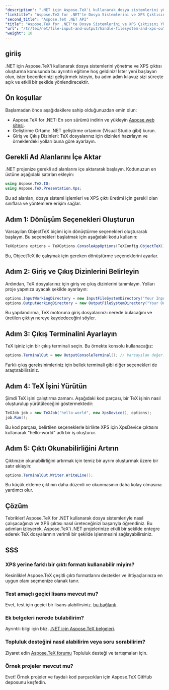 ```yaml
---
"description": ".NET için Aspose.TeX'i kullanarak dosya sistemlerini yönetme ve XPS çıktısı oluşturma konusundaki kapsamlı kılavuzumuzu inceleyin. Bu adım adım eğitim, ortamınızı kurmaktan bir TeX işini yürütmeye kadar her şeyi kapsar."
"linktitle": "Aspose.TeX for .NET'te Dosya Sistemlerini ve XPS Çıktısını Yönetme"
"second_title": "Aspose.TeX .NET API"
"title": "Aspose.TeX for .NET'te Dosya Sistemlerini ve XPS Çıktısını Yönetme"
"url": "/tr/tex/net/file-input-and-output/handle-filesystem-and-xps-output/"
"weight": 10
---
```


## giriiş

.NET için Aspose.TeX'i kullanarak dosya sistemlerini yönetme ve XPS çıktısı oluşturma konusunda bu ayrıntılı eğitime hoş geldiniz! İster yeni başlayan olun, ister becerilerinizi geliştirmek isteyin, bu adım adım kılavuz sizi süreçte açık ve etkili bir şekilde yönlendirecektir.

## Ön koşullar

Başlamadan önce aşağıdakilere sahip olduğunuzdan emin olun:

- Aspose.TeX for .NET: En son sürümü indirin ve yükleyin [Aspose web sitesi](https://releases.aspose.com/tex/net/).
- Geliştirme Ortamı: .NET geliştirme ortamını (Visual Studio gibi) kurun.
- Giriş ve Çıkış Dizinleri: TeX dosyalarınız için dizinleri hazırlayın ve örneklerdeki yolları buna göre ayarlayın.

## Gerekli Ad Alanlarını İçe Aktar

.NET projenize gerekli ad alanlarını içe aktararak başlayın. Kodunuzun en üstüne aşağıdaki satırları ekleyin:

```csharp
using Aspose.TeX.IO;
using Aspose.TeX.Presentation.Xps;
```

Bu ad alanları, dosya sistemi işlemleri ve XPS çıktı üretimi için gerekli olan sınıflara ve yöntemlere erişim sağlar.

## Adım 1: Dönüşüm Seçenekleri Oluşturun

Varsayılan ObjectTeX biçimi için dönüştürme seçenekleri oluşturarak başlayın. Bu seçenekleri başlatmak için aşağıdaki kodu kullanın:

```csharp
TeXOptions options = TeXOptions.ConsoleAppOptions(TeXConfig.ObjectTeX());
```

Bu, ObjectTeX ile çalışmak için gereken dönüştürme seçeneklerini ayarlar.

## Adım 2: Giriş ve Çıkış Dizinlerini Belirleyin

Ardından, TeX dosyalarınız için giriş ve çıkış dizinlerini tanımlayın. Yolları proje yapınıza uyacak şekilde ayarlayın:

```csharp
options.InputWorkingDirectory = new InputFileSystemDirectory("Your Input Directory");
options.OutputWorkingDirectory = new OutputFileSystemDirectory("Your Output Directory");
```

Bu yapılandırma, TeX motoruna giriş dosyalarınızı nerede bulacağını ve üretilen çıktıyı nereye kaydedeceğini söyler.

## Adım 3: Çıkış Terminalini Ayarlayın

TeX işiniz için bir çıkış terminali seçin. Bu örnekte konsolu kullanacağız:

```csharp
options.TerminalOut = new OutputConsoleTerminal(); // Varsayılan değer. Keyfi atama.
```

Farklı çıkış gereksinimleriniz için bellek terminali gibi diğer seçenekleri de araştırabilirsiniz.

## Adım 4: TeX İşini Yürütün

Şimdi TeX işini çalıştırma zamanı. Aşağıdaki kod parçası, bir TeX işinin nasıl oluşturulup yürütüleceğini göstermektedir:

```csharp
TeXJob job = new TeXJob("hello-world", new XpsDevice(), options);
job.Run();
```

Bu kod parçası, belirtilen seçeneklerle birlikte XPS için XpsDevice çıktısını kullanarak "hello-world" adlı bir iş oluşturur.

## Adım 5: Çıktı Okunabilirliğini Artırın

Çıktınızın okunabilirliğini artırmak için temiz bir ayrım oluşturmak üzere bir satır ekleyin:

```csharp
options.TerminalOut.Writer.WriteLine();
```

Bu küçük ekleme çıktının daha düzenli ve okunmasının daha kolay olmasına yardımcı olur.

## Çözüm

Tebrikler! Aspose.TeX for .NET kullanarak dosya sistemleriyle nasıl çalışacağınızı ve XPS çıktısı nasıl üreteceğinizi başarıyla öğrendiniz. Bu adımları izleyerek, Aspose.TeX'i .NET projelerinize etkili bir şekilde entegre ederek TeX dosyalarının verimli bir şekilde işlenmesini sağlayabilirsiniz.

## SSS

### XPS yerine farklı bir çıktı formatı kullanabilir miyim?

Kesinlikle! Aspose.TeX çeşitli çıktı formatlarını destekler ve ihtiyaçlarınıza en uygun olanı seçmenize olanak tanır.

### Test amaçlı geçici lisans mevcut mu?

Evet, test için geçici bir lisans alabilirsiniz. [bu bağlantı](https://purchase.conholdate.com/temporary-license/).

### Ek belgeleri nerede bulabilirim?

Ayrıntılı bilgi için bkz. [.NET için Aspose.TeX belgeleri](https://reference.aspose.com/tex/net/).

### Topluluk desteğini nasıl alabilirim veya soru sorabilirim?

Ziyaret edin [Aspose.TeX forumu](https://forum.aspose.com/c/tex/47) Topluluk desteği ve tartışmaları için.

### Örnek projeler mevcut mu?

Evet! Örnek projeler ve faydalı kod parçacıkları için Aspose.TeX GitHub deposunu keşfedin.
